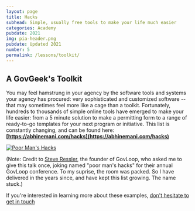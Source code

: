 ```yaml
---
layout: page
title: Hacks
subhead: Simple, usually free tools to make your life much easier
categories: Academy
pubdate: 2021
img: pia-header.png
pubdate: Updated 2021
number: 5
permalink: /lessons/toolkit/
---
```

## A GovGeek's Toolkit

You may feel hamstrung in your agency by the software tools and systems your agency has procured: very sophisticated and customized software -- that may sometimes feel more like a cage than a toolkit. Fortunately, hundreds to thousands of simple online tools have emerged to make your life easier: from a 5 minute solution to make a permitting form to a range of ready-to-go templates for your next program or initiative. This list is constantly changing, and can be found here: **[https://abhinemani.com/hacks](https://abhinemani.com/hacks)**

[![Poor Man's Hacks]({{site.url}}/img/hacks-example.jpg)](https://abhinemani.com/hacks/)

(Note: Credit to [Steve Ressler](https://twitter.com/@steveressler), the founder of GovLoop, who asked me to give this talk once, joking named "poor man's hacks" for their annual GovLoop conference. To my suprise, the room was packed. So I have delivered in the years since, and have kept this list growing. The name stuck.)

If you're interested in learning more about these examples, <a href="mailto:abhi.nemani@gmail.com">don't hesitate to get in touch</a>